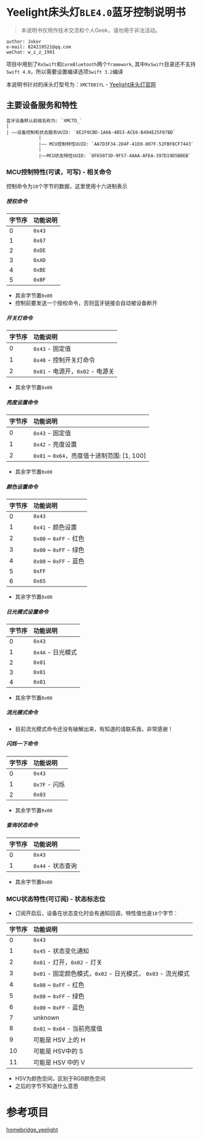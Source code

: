 #  Yeelight床头灯`BLE4.0`蓝牙控制说明书

> 本说明书仅用作技术交流和个人Geek，请勿用于非法活动。
```
author: Joker
e-mail: 824219521@qq.com
weChat: w_z_z_1991
```
项目中用到了`RxSwift`和`CoreBluetooth`两个`framework`, 其中`RxSwift`目录还不支持`Swift 4.0`，所以需要设置编译选项`Swift 3.2`编译

本说明书针对的床头灯型号为：`XMCTD01YL` - [Yeelight床头灯官网](http://www.yeelight.com/zh_CN/product/yeelight-ctd)


## 主要设备服务和特性

```
蓝牙设备默认前缀名称为: `XMCTD_`
|
| ——设备控制和状态服务UUID: `8E2F0CBD-1A66-4B53-ACE6-B494E25F87BD`
            |
            |—— MCU控制特性UUID: `AA7D3F34-2D4F-41E0-807F-52FBF8CF7443`
            |
            |——MCU状态特性UUID: `8F65073D-9F57-4AAA-AFEA-397D19D5BBEB`
```
            
###  MCU控制特性(可读，可写) - 相关命令

控制命令为`18`个字节的数据，这里使用十六进制表示

#####  授权命令

字节序 | 功能说明
|:---|:---|
|0| `0x43` |
|1| `0x67` |
|2| `0xDE` |
|3| `0xAD` |
|4| `0xBE`|
|5| `0xBF`|

- 其余字节置`0x00`
- 控制前要发送一个授权命令，否则蓝牙链接会自动被设备断开


##### 开关灯命令

字节序 | 功能说明
|:---|:---|
|0| `0x43` - 固定值 |
|1| `0x40` - 控制开关灯命令|
|2| `0x01` - 电源开，`0x02` - 电源关|

- 其余字节置`0x00`

##### 亮度设置命令

字节序 | 功能说明
|:---|:---|
|0| `0x43` - 固定值 |
|1| `0x42` - 亮度设置 |
|2| `0x01` ~ `0x64`，亮度值十进制范围: [1, 100] |

- 其余字节置`0x00`


##### 颜色设置命令

字节序 | 功能说明
|:---|:---|
|0| `0x43` |
|1| `0x41` - 颜色设置 |
|2| `0x00` ~ `0xFF` - 红色 |
|3| `0x00` ~ `0xFF` - 绿色 |
|4| `0x00` ~ `0xFF` - 蓝色 |
|5| `0xFF` |
|6| `0x65` |

- 其余字节置`0x00`


##### 日光模式设置命令

字节序 | 功能说明
|:---|:---|
|0| `0x43` |
|1| `0x4A` - 日光模式 |
|2| `0x01` |
|3| `0x01` |
|4| `0x01` |

- 其余字节置`0x00`


##### 流光模式命令

- 目前流光模式命令还没有破解出来，有知道的请联系我，非常感谢！


##### 闪烁一下命令

字节序 | 功能说明
|:---|:---|
|0| `0x43` |
|1| `0x7F` - 闪烁 |
|2| `0x03` |

- 其余字节置`0x00`


##### 查询状态命令

字节序 | 功能说明
|:---|:---|
|0| `0x43` |
|1| `0x44`  - 状态查询|

- 其余字节置`0x00`


### MCU状态特性(可订阅) - 状态标志位

- 订阅开启后，设备在状态变化时会有通知回调，特性值也是`18`个字节：

字节序 | 功能说明
|:---|:---|
|0| `0x43` |
|1| `0x45`  - 状态变化通知 |
|2| `0x01` - 灯开，`0x02` - 灯关 |
|3| `0x01` - 固定颜色模式，`0x02` - 日光模式， `0x03` - 流光模式 |
|4| `0x00` ~ `0xFF` - 红色 |
|5| `0x00` ~ `0xFF` - 绿色 |
|6| `0x00` ~ `0xFF` - 蓝色 |
|7| unknown|
|8| `0x01` ~ `0x64` - 当前亮度值 |
|9| 可能是 HSV 上的 H |
|10| 可能是 HSV中的 S |
|11| 可能是 HSV 中的 V |



- HSV为颜色空间，区别于RGB颜色空间
- 之后的字节不知道什么意思



# 参考项目

[homebridge_yeelight](https://github.com/vvpossible/homebridge_yeelight.git)

